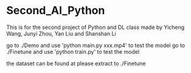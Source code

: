 # Second_AI_Python

This is for the second project of Python and DL class
made by Yicheng Wang, Junyi Zhou, Yan Liu and Shanshan Li

go to ./Demo and use 'python main.py xxx.mp4' to test the model 
go to ./Finetune and use 'python train.py' to test the model

the dataset can be found at
please extract to ./Finetune

